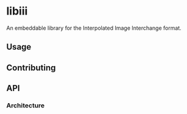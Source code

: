 # libiii

An embeddable library for the Interpolated Image Interchange format.

## Usage

## Contributing

## API

### Architecture
